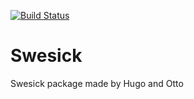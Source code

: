 [![Build Status](https://travis-ci.org/hugkn566/Swesick.svg?branch=master)](https://travis-ci.org/hugkn566/Swesick)
# Swesick
Swesick package made by Hugo and Otto

